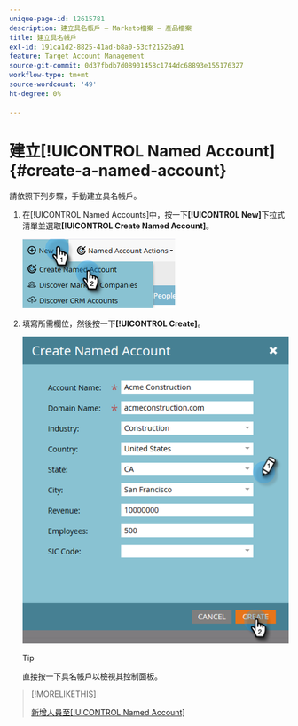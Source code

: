 ```yaml
---
unique-page-id: 12615781
description: 建立具名帳戶 — Marketo檔案 — 產品檔案
title: 建立具名帳戶
exl-id: 191ca1d2-8825-41ad-b8a0-53cf21526a91
feature: Target Account Management
source-git-commit: 0d37fbdb7d08901458c1744dc68893e155176327
workflow-type: tm+mt
source-wordcount: '49'
ht-degree: 0%

---
```


# 建立[!UICONTROL Named Account] {#create-a-named-account}

請依照下列步驟，手動建立具名帳戶。

1. 在[!UICONTROL Named Accounts]中，按一下&#x200B;**[!UICONTROL New]**&#x200B;下拉式清單並選取&#x200B;**[!UICONTROL Create Named Account]**。

   ![](assets/two-1.png)

1. 填寫所需欄位，然後按一下&#x200B;**[!UICONTROL Create]**。

   ![](assets/three-1.png)

   >[!TIP]
   >
   >直接按一下具名帳戶以檢視其控制面板。

>[!MORELIKETHIS]
>
>[新增人員至[!UICONTROL Named Account]](/help/marketo/product-docs/target-account-management/target/named-accounts/add-people-to-a-named-account.md)
